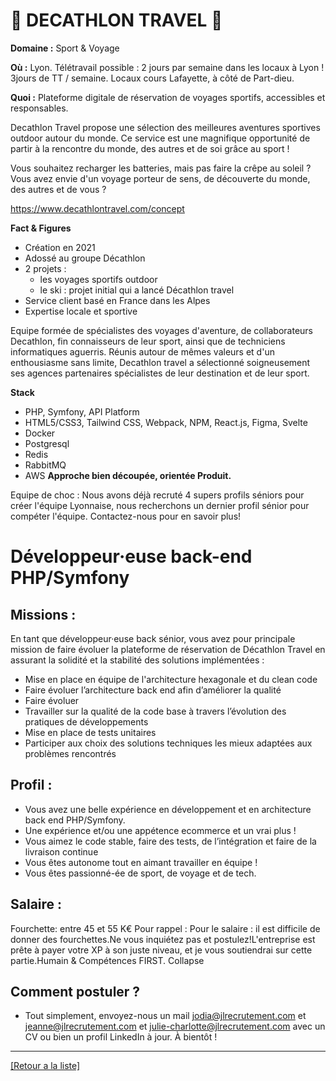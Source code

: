 # 🏃 DECATHLON TRAVEL 🚴

**Domaine :** Sport & Voyage

**Où :** Lyon. Télétravail possible : 2 jours par semaine dans les locaux à Lyon ! 3jours de TT / semaine. Locaux cours Lafayette, à côté de Part-dieu.

**Quoi :** Plateforme digitale de réservation de voyages sportifs, accessibles et responsables.

Decathlon Travel propose une sélection des meilleures aventures sportives outdoor autour du monde. Ce service est une magnifique opportunité de partir à la rencontre du monde, des autres et de soi grâce au sport !

Vous souhaitez recharger les batteries, mais pas faire la crêpe au soleil ? Vous avez envie d'un voyage porteur de sens, de découverte du monde, des autres et de vous ?

https://www.decathlontravel.com/concept

**Fact & Figures**

* Création en 2021
* Adossé au groupe Décathlon
* 2 projets :
	* les voyages sportifs outdoor
	* le ski : projet initial qui a lancé Décathlon travel
* Service client basé en France dans les Alpes
* Expertise locale et sportive

Equipe formée de spécialistes des voyages d'aventure, de collaborateurs Decathlon, fin connaisseurs de leur sport, ainsi que de techniciens informatiques aguerris. Réunis autour de mêmes valeurs et d'un enthousiasme sans limite, Decathlon travel a sélectionné soigneusement ses agences partenaires spécialistes de leur destination et de leur sport. 

**Stack**

* PHP, Symfony, API Platform
* HTML5/CSS3, Tailwind CSS, Webpack, NPM, React.js, Figma, Svelte
* Docker
* Postgresql
* Redis
* RabbitMQ
* AWS
**Approche bien découpée, orientée Produit.**

Equipe de choc : Nous avons déjà recruté 4 supers profils séniors pour créer l'équipe Lyonnaise, nous recherchons un dernier profil sénior pour compéter l'équipe. Contactez-nous pour en savoir plus!


# Développeur·euse back-end PHP/Symfony

## Missions : 

En tant que développeur·euse back sénior, vous avez pour principale mission de faire évoluer la plateforme de réservation de Décathlon Travel en assurant la solidité et la stabilité des solutions implémentées : 

* Mise en place en équipe de l'architecture hexagonale et du clean code
* Faire évoluer l’architecture back end afin d’améliorer la qualité
* Faire évoluer 
* Travailler sur la qualité de la code base à travers l’évolution des pratiques de développements 
* Mise en place de tests unitaires
* Participer aux choix des solutions techniques les mieux adaptées aux problèmes rencontrés

## Profil :

* Vous avez une belle expérience en développement et en architecture back end PHP/Symfony.
* Une expérience et/ou une appétence ecommerce et un vrai plus ! 
* Vous aimez le code stable, faire des tests, de l’intégration et faire de la livraison continue
* Vous êtes autonome tout en aimant travailler en équipe ! 
* Vous êtes passionné-ée de sport, de voyage et de tech.

## Salaire :

Fourchette: entre 45 et 55 K€ 
Pour rappel : Pour le salaire : il est difficile de donner des fourchettes.Ne vous inquiétez pas et postulez!L'entreprise est prête à payer votre XP à son juste niveau, et je vous soutiendrai sur cette partie.Humain & Compétences FIRST. 
Collapse


## Comment postuler ?

* Tout simplement, envoyez-nous un mail jodia@jlrecrutement.com et jeanne@jlrecrutement.com et julie-charlotte@jlrecrutement.com avec un CV ou bien un profil LinkedIn à jour. À bientôt !


----
<a href="https://github.com/jlondiche/job-board-php/blob/master/README.md">[Retour a la liste]</a>

